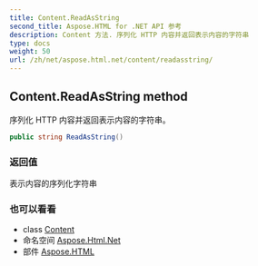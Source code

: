 ```yaml
---
title: Content.ReadAsString
second_title: Aspose.HTML for .NET API 参考
description: Content 方法. 序列化 HTTP 内容并返回表示内容的字符串
type: docs
weight: 50
url: /zh/net/aspose.html.net/content/readasstring/
---
```

## Content.ReadAsString method

序列化 HTTP 内容并返回表示内容的字符串。

```csharp
public string ReadAsString()
```

### 返回值

表示内容的序列化字符串

### 也可以看看

* class [Content](../)
* 命名空间 [Aspose.Html.Net](../../content/)
* 部件 [Aspose.HTML](../../../)



